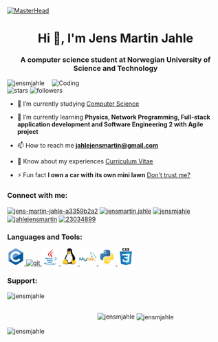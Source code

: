 [![MasterHead](https://camo.githubusercontent.com/ba9f3bd30647e352a3f5e1e45eb45c6ec7bad6155cd16aaedf4a426738da0ca5/68747470733a2f2f696e646f616e616c79746963612e636f6d2f7374617469632f696d616765732f62616e6e6572722e676966)](https://github.com/dashboard)
<h1 align="center">Hi 👋, I'm Jens Martin Jahle</h1>
<h3 align="center">A computer science student at Norwegian University of Science and Technology</h3>

<img align="right" alt="Coding" width="400" src="https://www.hamyarit.com/wp-content/uploads/2019/02/programmers-1.gif-hamyarit.com-programmers-1.gif">

<p align="left">
  <img src="https://komarev.com/ghpvc/?username=jensmjahle&label=Profile%20views&color=0e75b6&style=flat" alt="jensmjahle" />
  <img src="https://img.shields.io/github/stars/jensmjahle?label=Stars" alt="stars">
  <img alt="followers" src="https://img.shields.io/github/followers/jensmjahle?label=Followers&style=social">
</p>

- 🔭 I’m currently studying [Computer Science](https://www.ntnu.no/studier/bidata)

- 🌱 I’m currently learning **Physics, Network Programming, Full-stack application development and Software Engineering 2 with Agile project**

- 📫 How to reach me **jahlejensmartin@gmail.com**

- 📄 Know about my experiences [Curriculum Vitae](fddsffds)

- ⚡ Fun fact **I own a car with its own mini lawn** [Don't trust me?](https://www.instagram.com/littlebigboxlife/)

<h3 align="left">Connect with me:</h3>
<p align="left">
<a href="https://linkedin.com/in/jens-martin-jahle-a3359b2a2" target="blank"><img align="center" src="https://raw.githubusercontent.com/rahuldkjain/github-profile-readme-generator/master/src/images/icons/Social/linked-in-alt.svg" alt="jens-martin-jahle-a3359b2a2" height="30" width="40" /></a>
<a href="https://fb.com/jensmartin.jahle" target="blank"><img align="center" src="https://raw.githubusercontent.com/rahuldkjain/github-profile-readme-generator/master/src/images/icons/Social/facebook.svg" alt="jensmartin.jahle" height="30" width="40" /></a>
<a href="https://instagram.com/jensmjahle" target="blank"><img align="center" src="https://raw.githubusercontent.com/rahuldkjain/github-profile-readme-generator/master/src/images/icons/Social/instagram.svg" alt="jensmjahle" height="30" width="40" /></a>
<a href="https://www.hackerrank.com/jahlejensmartin" target="blank"><img align="center" src="https://raw.githubusercontent.com/rahuldkjain/github-profile-readme-generator/master/src/images/icons/Social/hackerrank.svg" alt="jahlejensmartin" height="30" width="40" /></a>
<a href="https://stackoverflow.com/users/23034899" target="blank"><img align="center" src="https://raw.githubusercontent.com/rahuldkjain/github-profile-readme-generator/master/src/images/icons/Social/stack-overflow.svg" alt="23034899" height="30" width="40" /></a>
</p>

<h3 align="left">Languages and Tools:</h3>
<p align="left"> <a href="https://www.cprogramming.com/" target="_blank" rel="noreferrer"> <img src="https://raw.githubusercontent.com/devicons/devicon/master/icons/c/c-original.svg" alt="c" width="40" height="40"/> </a> <a href="https://git-scm.com/" target="_blank" rel="noreferrer"> <img src="https://www.vectorlogo.zone/logos/git-scm/git-scm-icon.svg" alt="git" width="40" height="40"/> </a> <a href="https://www.java.com" target="_blank" rel="noreferrer"> <img src="https://raw.githubusercontent.com/devicons/devicon/master/icons/java/java-original.svg" alt="java" width="40" height="40"/> </a> <a href="https://www.linux.org/" target="_blank" rel="noreferrer"> <img src="https://raw.githubusercontent.com/devicons/devicon/master/icons/linux/linux-original.svg" alt="linux" width="40" height="40"/> </a> <a href="https://www.mysql.com/" target="_blank" rel="noreferrer"> <img src="https://raw.githubusercontent.com/devicons/devicon/master/icons/mysql/mysql-original-wordmark.svg" alt="mysql" width="40" height="40"/> </a> <a href="https://www.python.org" target="_blank" rel="noreferrer"> <img src="https://raw.githubusercontent.com/devicons/devicon/master/icons/python/python-original.svg" alt="python" width="40" height="40"/> </a> <a href="https://www.w3schools.com/css/" target="_blank" rel="noreferrer"> <img src="https://raw.githubusercontent.com/devicons/devicon/master/icons/css3/css3-original-wordmark.svg" alt="css3" width="40" height="40"/> </a> </p>

<h3 align="left">Support:</h3>
<p><a href="https://www.buymeacoffee.com/jensmjahle"> <img align="left" src="https://cdn.buymeacoffee.com/buttons/v2/default-yellow.png" height="50" width="210" alt="jensmjahle" /></a></p><br><br>
</p>



<p><img align="left" src="https://github-readme-stats.vercel.app/api/top-langs?username=jensmjahle&show_icons=true&locale=en&layout=compact" alt="jensmjahle" /></p>

<p>&nbsp;<img align="center" src="https://github-readme-stats.vercel.app/api?username=jensmjahle&show_icons=true&locale=en" alt="jensmjahle" /></p>

<p><img align="center" src="https://github-readme-streak-stats.herokuapp.com/?user=jensmjahle&" alt="jensmjahle" /></p>

